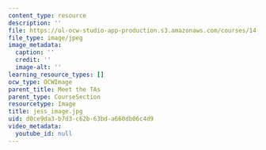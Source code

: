 ```yaml
---
content_type: resource
description: ''
file: https://ol-ocw-studio-app-production.s3.amazonaws.com/courses/14-01sc-principles-of-microeconomics-fall-2011/d0ce9da3b7d3c62b63bda660db06c4d9_jess_image.jpg
file_type: image/jpeg
image_metadata:
  caption: ''
  credit: ''
  image-alt: ''
learning_resource_types: []
ocw_type: OCWImage
parent_title: Meet the TAs
parent_type: CourseSection
resourcetype: Image
title: jess_image.jpg
uid: d0ce9da3-b7d3-c62b-63bd-a660db06c4d9
video_metadata:
  youtube_id: null
---
```

